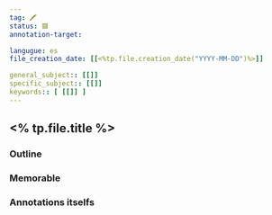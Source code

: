 ```yaml
---
tag: 🖍
status: 🟥
annotation-target: 

langugue: es
file_creation_date: [[<%tp.file.creation_date("YYYY-MM-DD")%>]]

general_subject:: [[]]
specific_subject:: [[]]
keywords:: [ [[]] ]
---
```

## <% tp.file.title %>
### Outline

### Memorable

### Annotations itselfs
